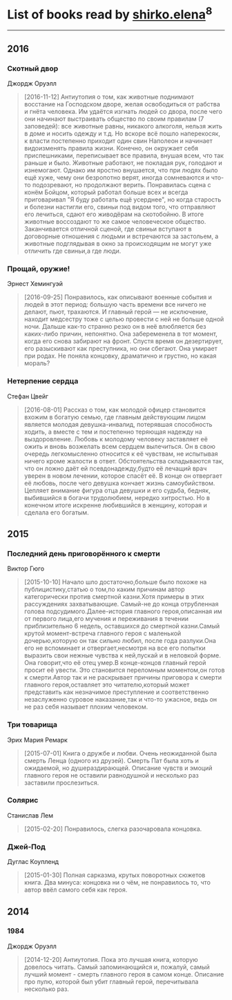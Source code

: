 # List of books read by [shirko.elena](https://www.facebook.com/shirko.elena)<sup>8</sup>
---

## 2016

### Скотный двор
Джордж Оруэлл
> [2016-11-12] Антиутопия о том, как животные поднимают восстание на Господском дворе, желая освободиться от рабства и гнёта человека. Им удаётся изгнать людей со двора, после чего они начинают выстраивать общество по своим правилам (7 заповедей): все животные равны, никакого алкоголя, нельзя жить в доме и носить одежду и т.д. Но вскоре всё пошло наперекосяк, к власти постепенно приходит один свин Наполеон и начинает видоизменять правила жизни. Конечно, он окружает себя приспешниками, переписывает все правила, внушая всем, что так раньше и было. Животные работают, не покладая рук, голодают и изнемогают. Однако им яростно внушается, что при людях было ещё хуже, чему они безропотно верят, иногда сомневаются и что-то подозревают, но продолжают верить. Понравилась сцена с конём Бойцом, который работал больше всех и всегда приговаривал "Я буду работать ещё усерднее", но когда старость и болезни настигли его, свиньи под видом того, что отправляют его лечиться, сдают его живодёрам на скотобойню. В итоге животные воссоздают то же самое человеческое общество. Заканчивается отличной сценой, где свиньи вступают в договорные отношения с людьми и встречаются за застольем, а животные подглядывая в окно за происходящим не могут уже отличить где свиньи,а где люди.


### Прощай, оружие!
Эрнест Хемингуэй
> [2016-09-25] Понравилось, как описывают военные события и людей в этот период: большую часть времени все ничего не делают, пьют, трахаются. И главный герой — не исключение, находит медсестру тоже с целью провести с ней не больше одной ночи. Дальше как-то странно резко он в неё влюбляется без каких-либо причин, непонятно. Она забеременела в тот момент, когда его снова забирают на фронт. Спустя время он дезертирует, его разыскивают как преступника, но они сбегают. Она умирает при родах. Не поняла концовку, драматично и грустно, но какая мораль?


### Нетерпение сердца
Стефан Цвейг
> [2016-08-01] Рассказ о том, как молодой офицер становится вхожим в богатую семью, где главным действующим лицом является молодая девушка-инвалид, потерявшая способность ходить, а вместе с тем и постепенно теряющая надежду на выздоровление. Любовь к молодому человеку заставляет её ожить и вновь возжелать всем сердцем вылечиться. Он в свою очередь легкомысленно относится к её чувствам, не испытывая ничего кроме жалости в ответ. Обстоятельства складываются так, что он ложно даёт ей псевдонадежду,будто её лечащий врач уверен в новом лечении, которое спасёт её. В конце он отвергает её любовь, после чего девушка кончает жизнь самоубийством. Цепляет внимание фигура отца девушки и его судьба, бедняк, выбившийся в богачи трудолюбием, нередко хитростью. Но в конечном итоге искренне любившийся в женщину, которая и сделала его богатым.



## 2015

### Последний день приговорённого к смерти
Виктор Гюго
> [2015-10-10] Начало шло достаточно,больше было похоже на публицистику,статью о том,по каким причинам автор категорически против смертной казни.Хотя примеры в этих рассуждениях захватывающие. Самый-не до конца отрубленная голова подсудимого.Далее-история главного героя,описанная им от первого лица,его мучения и переживания в течении приблизительно 6 недель, оставшихся до смертной казни.Самый крутой момент-встреча главного героя с маленькой дочерью,которую он так сильно любил, после года разлуки.Она его не вспоминает и отвергает,несмотря на все его попытки выразить свои нежные чувства к ней,пускай и в неловкой форме. Она говорит,что её отец умер.В конце-концов главный герой просит её увести. Это становится переломным моментом,он готов к смерти.Автор так и не раскрывает причины приговора к смерти главного героя,оставляет это читателю,который может представить как незначимое преступление и соответственно незаслуженно суровое наказание,так и что-то ужасное, ведь он не раз себя называет плохим человеком.


### Три товарища
Эрих Мария Ремарк
> [2015-07-01] Книга о дружбе и любви. Очень неожиданной была смерть Ленца (одного из друзей). Смерть Пат была хоть и ожидаемой, но душераздирающей. Описание чувств и эмоций главного героя не оставили равнодушной и несколько раз заставили прослезиться.


### Солярис
Станислав Лем
> [2015-02-20] Понравилось, слегка разочаровала концовка.


### Джей-Под
Дуглас Коупленд
> [2015-01-30] Полная сарказма, крутых поворотных сюжетов книга. Два минуса: концовка ни о чём, не понравилось то, что автор ввёл самого себя как героя.



## 2014

### 1984
Джордж Оруэлл
> [2014-12-20] Антиутопия. Пока это лучшая книга, которую довелось читать. Самый запоминающийся и, пожалуй, самый лучший момент - смерть главного героя в самом конце. Описание про пулю, которой был убит главный герой, перечитывала несколько раз.



